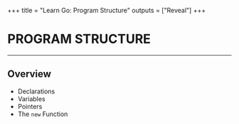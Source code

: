 +++
title = "Learn Go: Program Structure"
outputs = ["Reveal"]
+++

# PROGRAM STRUCTURE

---

## Overview

- Declarations
- Variables
- Pointers
- The `new` Function
